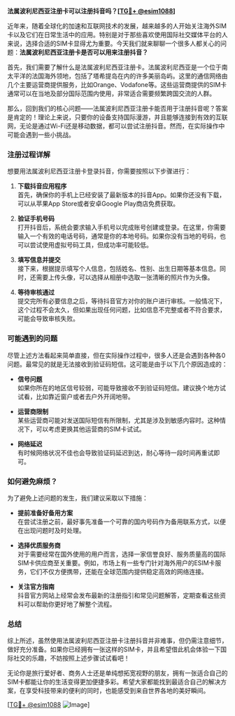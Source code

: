 **法属波利尼西亚注册卡可以注册抖音吗？[[TG💪+ @esim1088](https://t.me/s/esim1088)]**

近年来，随着全球化的加速和互联网技术的发展，越来越多的人开始关注海外SIM卡以及它们在日常生活中的应用。特别是对于那些喜欢使用国际社交媒体平台的人来说，选择合适的SIM卡显得尤为重要。今天我们就来聊聊一个很多人都关心的问题：**法属波利尼西亚注册卡是否可以用来注册抖音？**

首先，我们需要了解什么是法属波利尼西亚注册卡。法属波利尼西亚是一个位于南太平洋的法国海外领地，包括了塔希提岛在内的许多美丽岛屿。这里的通信网络由几个主要运营商提供服务，比如Orange、Vodafone等。这些运营商提供的SIM卡通常可以在当地及部分国际范围内使用，非常适合需要频繁跨国交流的人群。

那么，回到我们的核心问题——法属波利尼西亚注册卡能否用于注册抖音呢？答案是肯定的！理论上来说，只要你的设备支持国际漫游，并且能够连接到有效的互联网，无论是通过Wi-Fi还是移动数据，都可以尝试注册抖音。然而，在实际操作中可能会遇到一些小挑战。

### 注册过程详解

想要用法属波利尼西亚注册卡登录抖音，你需要按照以下步骤进行：

1. **下载抖音应用程序**  
   首先，确保你的手机上已经安装了最新版本的抖音App。如果你还没有下载，可以从苹果App Store或者安卓Google Play商店免费获取。

2. **验证手机号码**  
   打开抖音后，系统会要求输入手机号以完成账号创建或登录。在这里，你需要输入一个有效的电话号码，通常是你的本地号码。如果你没有当地的号码，也可以尝试使用虚拟号码工具，但成功率可能较低。

3. **填写信息并提交**  
   接下来，根据提示填写个人信息，包括姓名、性别、出生日期等基本信息。同时，还需要上传头像，可以选择从相册中选取一张清晰的照片作为头像。

4. **等待审核通过**  
   提交完所有必要信息之后，等待抖音官方对你的账户进行审核。一般情况下，这个过程不会太久，但如果出现任何问题，比如信息不完整或者不符合要求，可能会导致审核失败。

### 可能遇到的问题

尽管上述方法看起来简单直接，但在实际操作过程中，很多人还是会遇到各种各0问题。最常见的就是无法接收到验证码短信。这可能是由于以下几个原因造成的：

- **信号问题**  
  如果你所在的地区信号较弱，可能导致接收不到验证码短信。建议换个地方试试看，比如靠近窗户或者去户外开阔地带。

- **运营商限制**  
  某些运营商可能对发送国际短信有所限制，尤其是涉及到敏感内容时。这种情况下，可以考虑更换其他运营商的SIM卡试试。

- **网络延迟**  
  有时候网络状况不佳也会导致验证码延迟到达，耐心等待一段时间再重试即可。

### 如何避免麻烦？

为了避免上述问题的发生，我们建议采取以下措施：

- **提前准备好备用方案**  
  在尝试注册之前，最好事先准备一个可靠的国内号码作为备用联系方式，以便在出现问题时及时处理。

- **选择优质服务商**  
  对于需要经常在国外使用的用户而言，选择一家信誉良好、服务质量高的国际SIM卡供应商至关重要。例如，市场上有一些专门针对海外用户的ESIM卡服务，它们不仅方便携带，还能在全球范围内提供稳定高效的网络连接。

- **关注官方指南**  
  抖音官方网站上经常会发布最新的注册指引和常见问题解答，定期查看这些资料可以帮助你更好地了解整个流程。

### 总结

综上所述，虽然使用法属波利尼西亚注册卡注册抖音并非难事，但仍需注意细节，做好充分准备。如果你已经拥有一张这样的SIM卡，并且希望借此机会体验一下国际社交的乐趣，不妨按照上述步骤试试看吧！

无论你是旅行爱好者、商务人士还是单纯想拓宽视野的朋友，拥有一张适合自己的SIM卡都能让你的生活变得更加便捷多彩。希望大家都能找到最适合自己的解决方案，在享受科技带来的便利的同时，也能感受到来自世界各地的美好瞬间。

[[TG💪+ @esim1088](https://t.me/s/esim1088) ![Image](https://i.postimg.cc/4NQfJmqS/Snipaste-2025-05-13-00-14-12.png)]